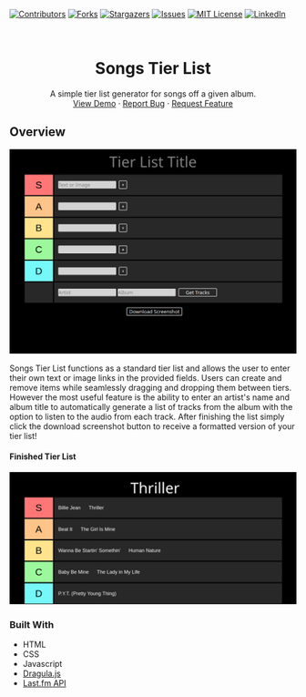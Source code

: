 [![Contributors][contributors-shield]][contributors-url]
[![Forks][forks-shield]][forks-url]
[![Stargazers][stars-shield]][stars-url]
[![Issues][issues-shield]][issues-url]
[![MIT License][license-shield]][license-url]
[![LinkedIn][linkedin-shield]][linkedin-url]



<!-- PROJECT LOGO -->
<br />
<p align="center">
  <h1 align="center">Songs Tier List</h1>

  <p align="center">
    A simple tier list generator for songs off a given album.
    <br />
    <a href="http://benmicol.com/tierlist">View Demo</a>
    ·
    <a href="https://github.com/benmicol/tierlist/issues">Report Bug</a>
    ·
    <a href="https://github.com/benmicol/tierlist/issues">Request Feature</a>
  </p>
</p>


## Overview

[![Product Name Screen Shot][product-screenshot]](http://benmicol.com/tierlist)


Songs Tier List functions as a standard tier list and allows the user to enter their own text or image links in the provided fields. Users can create and remove items while seamlessly dragging and dropping them between tiers. However the most useful feature is the ability to enter an artist's name and album title to automatically generate a list of tracks from the album with the option to listen to the audio from each track. After finishing the list simply click the download screenshot button to receive a formatted version of your tier list!
#### Finished Tier List
![List Screenshot](/images/tierlist.png)

### Built With

* HTML
* CSS
* Javascript
* [Dragula.js](https://github.com/bevacqua/dragula)
* [Last.fm API](https://www.last.fm/api)

<!-- MARKDOWN LINKS & IMAGES -->
<!-- https://www.markdownguide.org/basic-syntax/#reference-style-links -->
[contributors-shield]: https://img.shields.io/github/contributors/github_username/repo.svg?style=flat-square
[contributors-url]: https://github.com/github_username/repo/graphs/contributors
[forks-shield]: https://img.shields.io/github/forks/github_username/repo.svg?style=flat-square
[forks-url]: https://github.com/github_username/repo/network/members
[stars-shield]: https://img.shields.io/github/stars/github_username/repo.svg?style=flat-square
[stars-url]: https://github.com/github_username/repo/stargazers
[issues-shield]: https://img.shields.io/github/issues/github_username/repo.svg?style=flat-square
[issues-url]: https://github.com/github_username/repo/issues
[license-shield]: https://img.shields.io/github/license/github_username/repo.svg?style=flat-square
[license-url]: https://github.com/github_username/repo/blob/master/LICENSE.txt
[linkedin-shield]: https://img.shields.io/badge/-LinkedIn-black.svg?style=flat-square&logo=linkedin&colorB=555
[linkedin-url]: https://linkedin.com/in/github_username
[product-screenshot]: images/screenshot.png
[list-screenshot]: images/tierlist.png

